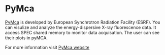 
# PyMca

[PyMca](http://pymca.sourceforge.net/index.html) is developed by European Synchrotron Radiation Facility (ESRF). You can visulize and analyze the  energy-dispersive X-ray fluorescence data. It access SPEC shared memory to monitor data acquisation. The user can see their plots in pyMCA. 

For more information visit [PyMca website]( http://pymca.sourceforge.net/index.html)  



